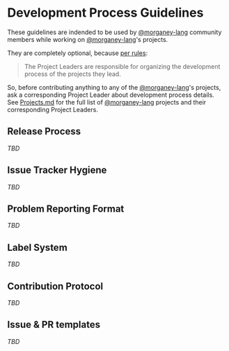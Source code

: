 # Development Process Guidelines

These guidelines are indended to be used by [@morganey-lang] community
members while working on [@morganey-lang]'s projects.

They are completely optional, because [per rules](README.md#becoming-a-project-leader):

> The Project Leaders are responsible for organizing the development process of the projects they lead.

So, before contributing anything to any of the [@morganey-lang]'s projects, ask a corresponding Project Leader about development process details. See [Projects.md](Projects.md) for the full list of [@morganey-lang] projects and their corresponding Project Leaders.

## Release Process

*TBD*

## Issue Tracker Hygiene

*TBD*

## Problem Reporting Format

*TBD*

## Label System

*TBD*

## Contribution Protocol

*TBD*

## Issue & PR templates

*TBD*

[@morganey-lang]: https://github.com/morganey-lang
